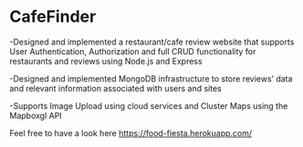 # CafeFinder
-Designed and implemented a restaurant/cafe review website that supports User Authentication, Authorization and full CRUD functionality for restaurants and reviews using Node.js and Express

-Designed and implemented MongoDB infrastructure to store reviews’ data and relevant information associated with users and sites

-Supports Image Upload using cloud services and Cluster Maps using the Mapboxgl API


Feel free to have a look here https://food-fiesta.herokuapp.com/
